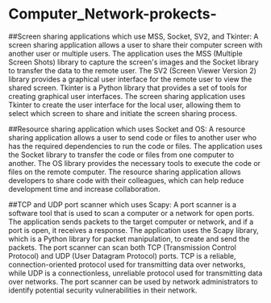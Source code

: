 # Computer_Network-prokects-

##Screen sharing applications which use MSS, Socket, SV2, and Tkinter:
A screen sharing application allows a user to share their computer screen with another user or multiple users. The application uses the MSS (Multiple Screen Shots) library to capture the screen's images and the Socket library to transfer the data to the remote user. The SV2 (Screen Viewer Version 2) library provides a graphical user interface for the remote user to view the shared screen. Tkinter is a Python library that provides a set of tools for creating graphical user interfaces. The screen sharing application uses Tkinter to create the user interface for the local user, allowing them to select which screen to share and initiate the screen sharing process.

##Resource sharing application which uses Socket and OS:
A resource sharing application allows a user to send code or files to another user who has the required dependencies to run the code or files. The application uses the Socket library to transfer the code or files from one computer to another. The OS library provides the necessary tools to execute the code or files on the remote computer. The resource sharing application allows developers to share code with their colleagues, which can help reduce development time and increase collaboration.

##TCP and UDP port scanner which uses Scapy:
A port scanner is a software tool that is used to scan a computer or a network for open ports. The application sends packets to the target computer or network, and if a port is open, it receives a response. The application uses the Scapy library, which is a Python library for packet manipulation, to create and send the packets. The port scanner can scan both TCP (Transmission Control Protocol) and UDP (User Datagram Protocol) ports. TCP is a reliable, connection-oriented protocol used for transmitting data over networks, while UDP is a connectionless, unreliable protocol used for transmitting data over networks. The port scanner can be used by network administrators to identify potential security vulnerabilities in their network.
